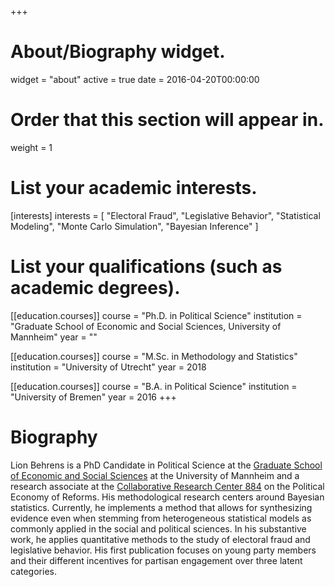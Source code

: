 +++
# About/Biography widget.
widget = "about"
active = true
date = 2016-04-20T00:00:00

# Order that this section will appear in.
weight = 1

# List your academic interests.
[interests]
  interests = [
    "Electoral Fraud",
    "Legislative Behavior",
    "Statistical Modeling", 
    "Monte Carlo Simulation", 
    "Bayesian Inference"
  ]

# List your qualifications (such as academic degrees).
[[education.courses]]
  course = "Ph.D. in Political Science"
  institution = "Graduate School of Economic and Social Sciences, University of Mannheim"
  year = ""

[[education.courses]]
  course = "M.Sc. in Methodology and Statistics"
  institution = "University of Utrecht"
  year = 2018

[[education.courses]]
  course = "B.A. in Political Science"
  institution = "University of Bremen"
  year = 2016 
+++

# Biography
Lion Behrens is a PhD Candidate in Political Science at the [Graduate School of Economic and Social Sciences](https://gess.uni-mannheim.de/) at the University of Mannheim and a research associate at the [Collaborative Research Center 884](http://reforms.uni-mannheim.de) on the Political Economy of Reforms. His methodological research centers around Bayesian statistics. Currently, he implements a method that allows for synthesizing evidence even when stemming from heterogeneous statistical models as commonly applied in the social and political sciences. In his substantive work, he applies quantitative methods to the study of electoral fraud and legislative behavior. His first publication focuses on young party members and their different incentives for partisan engagement over three latent categories.
